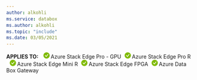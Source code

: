 ```yaml
---
author: alkohli
ms.service: databox
ms.author: alkohli
ms.topic: "include"
ms.date: 03/05/2021
---
```


**APPLIES TO:** ![Yes for Pro GPU SKU](media\azure-stack-edge-applies-to-skus\yes.png)Azure Stack Edge Pro - GPU![Yes for Pro R SKU](media\azure-stack-edge-applies-to-skus\yes.png)Azure Stack Edge Pro R![Yes for Mini R SKU](media\azure-stack-edge-applies-to-skus\yes.png)Azure Stack Edge Mini R![Yes for FPGA SKU](media\azure-stack-edge-applies-to-skus\yes.png)Azure Stack Edge FPGA![Yes for Data Box Gateway](media\azure-stack-edge-applies-to-skus\yes.png)Azure Data Box Gateway&nbsp;&nbsp;&nbsp;&nbsp;&nbsp;&nbsp;&nbsp;&nbsp;&nbsp;&nbsp;&nbsp;&nbsp; &nbsp; &nbsp;  &nbsp;
